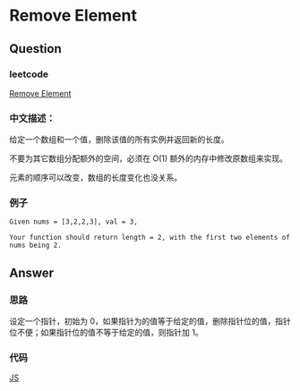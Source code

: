 # Remove Element

## Question

### leetcode

[Remove Element](https://leetcode.com/problems/remove-element/description/)

### 中文描述：

给定一个数组和一个值，删除该值的所有实例并返回新的长度。

不要为其它数组分配额外的空间，必须在 O(1) 额外的内存中修改原数组来实现。

元素的顺序可以改变，数组的长度变化也没关系。

### 例子

```
Given nums = [3,2,2,3], val = 3,

Your function should return length = 2, with the first two elements of nums being 2.
```

## Answer

### 思路

设定一个指针，初始为 0，如果指针为的值等于给定的值，删除指针位的值，指针位不便；如果指针位的值不等于给定的值，则指针加 1。

### 代码

[JS](./main_01.js)
